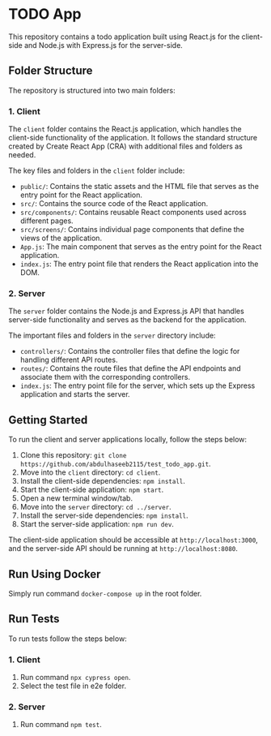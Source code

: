 # TODO App

This repository contains a todo application built using React.js for the client-side and Node.js with Express.js for the server-side.

## Folder Structure
The repository is structured into two main folders:

### 1. Client
The `client` folder contains the React.js application, which handles the client-side functionality of the application. It follows the standard structure created by Create React App (CRA) with additional files and folders as needed. 

The key files and folders in the `client` folder include:
- `public/`: Contains the static assets and the HTML file that serves as the entry point for the React application.
- `src/`: Contains the source code of the React application.
- `src/components/`: Contains reusable React components used across different pages.
- `src/screens/`: Contains individual page components that define the views of the application.
- `App.js`: The main component that serves as the entry point for the React application.
- `index.js`: The entry point file that renders the React application into the DOM.

### 2. Server
The `server` folder contains the Node.js and Express.js API that handles server-side functionality and serves as the backend for the application.

The important files and folders in the `server` directory include:
- `controllers/`: Contains the controller files that define the logic for handling different API routes.
- `routes/`: Contains the route files that define the API endpoints and associate them with the corresponding controllers.
- `index.js`: The entry point file for the server, which sets up the Express application and starts the server.

## Getting Started
To run the client and server applications locally, follow the steps below:

1. Clone this repository: `git clone https://github.com/abdulhaseeb2115/test_todo_app.git`.
2. Move into the `client` directory: `cd client`.
3. Install the client-side dependencies: `npm install`.
4. Start the client-side application: `npm start`.
5. Open a new terminal window/tab.
6. Move into the `server` directory: `cd ../server`.
7. Install the server-side dependencies: `npm install`.
8. Start the server-side application: `npm run dev`.

The client-side application should be accessible at `http://localhost:3000`, and the server-side API should be running at `http://localhost:8080`.

## Run Using Docker
Simply run command `docker-compose up` in the root folder.

## Run Tests
To run tests follow the steps below:

### 1. Client
1. Run command `npx cypress open`.
2. Select the test file in e2e folder.

### 2. Server
1. Run command `npm test`.

